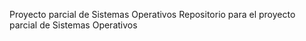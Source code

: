 Proyecto parcial de Sistemas Operativos
Repositorio para el proyecto parcial de Sistemas Operativos
